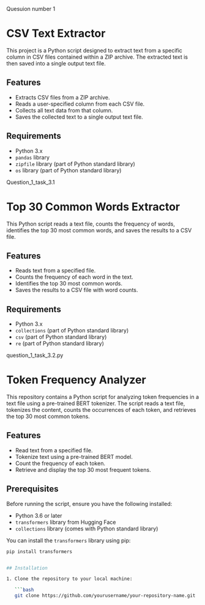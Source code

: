  Quesuion number 1
# CSV Text Extractor

This project is a Python script designed to extract text from a specific column in CSV files contained within a ZIP archive. The extracted text is then saved into a single output text file.

## Features

- Extracts CSV files from a ZIP archive.
- Reads a user-specified column from each CSV file.
- Collects all text data from that column.
- Saves the collected text to a single output text file.

## Requirements

- Python 3.x
- `pandas` library
- `zipfile` library (part of Python standard library)
- `os` library (part of Python standard library)


Question_1_task_3.1

# Top 30 Common Words Extractor

This Python script reads a text file, counts the frequency of words, identifies the top 30 most common words, and saves the results to a CSV file.

## Features

- Reads text from a specified file.
- Counts the frequency of each word in the text.
- Identifies the top 30 most common words.
- Saves the results to a CSV file with word counts.

## Requirements

- Python 3.x
- `collections` (part of Python standard library)
- `csv` (part of Python standard library)
- `re` (part of Python standard library)


question_1_task_3.2.py

# Token Frequency Analyzer

This repository contains a Python script for analyzing token frequencies in a text file using a pre-trained BERT tokenizer. The script reads a text file, tokenizes the content, counts the occurrences of each token, and retrieves the top 30 most common tokens.

## Features

- Read text from a specified file.
- Tokenize text using a pre-trained BERT model.
- Count the frequency of each token.
- Retrieve and display the top 30 most frequent tokens.

## Prerequisites

Before running the script, ensure you have the following installed:

- Python 3.6 or later
- `transformers` library from Hugging Face
- `collections` library (comes with Python standard library)

You can install the `transformers` library using pip:

```bash
pip install transformers


## Installation

1. Clone the repository to your local machine:

   ```bash
   git clone https://github.com/yourusername/your-repository-name.git
